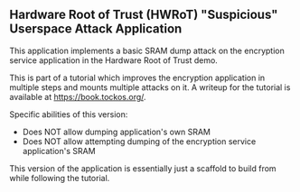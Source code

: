 Hardware Root of Trust (HWRoT) "Suspicious" Userspace Attack Application
------------------------------------------------------------------------

This application implements a basic SRAM dump attack on the encryption service
application in the Hardware Root of Trust demo.

This is part of a tutorial which improves the encryption application in multiple
steps and mounts multiple attacks on it. A writeup for the tutorial is available
at https://book.tockos.org/.

Specific abilities of this version:

* Does NOT allow dumping application's own SRAM
* Does NOT allow attempting dumping of the encryption service application's SRAM 

This version of the application is essentially just a scaffold to build from
while following the tutorial.

